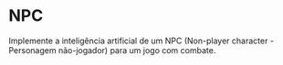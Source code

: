 # NPC
Implemente a inteligência artificial de um NPC (Non-player character - Personagem não-jogador) para um jogo com combate.
